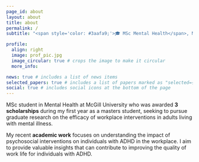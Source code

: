 ```yaml
---
page_id: about
layout: about
title: about
permalink: /
subtitle: "<span style='color: #3aafa9;'>🎓 MSc Mental Health</span>, McGill University"

profile:
  align: right
  image: prof_pic.jpg
  image_circular: true # crops the image to make it circular
  more_info:

news: true # includes a list of news items
selected_papers: true # includes a list of papers marked as "selected={true}"
social: true # includes social icons at the bottom of the page
---
```


MSc student in Mental Health at McGill University who was awarded **3 scholarships** during my first year as a masters student, seeking to pursue graduate research on the efficacy of workplace interventions in adults living with mental illness.

My recent **academic work** focuses on understanding the impact of psychosocial interventions on individuals with ADHD in the workplace. I aim to provide valuable insights that can contribute to improving the quality of work life for individuals with ADHD.

